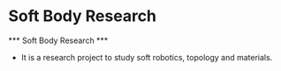 # Soft Body Research

*** Soft Body Research ***

* It is a research project to study soft robotics, topology and materials.
